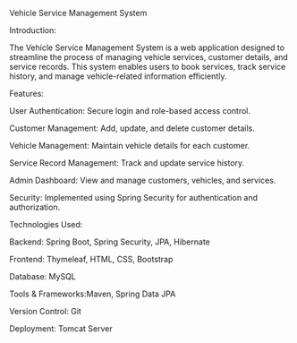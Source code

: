 Vehicle Service Management System

Introduction:

The Vehicle Service Management System is a web application designed to streamline the process of managing vehicle services, customer details, and service records. This system enables users to book services, track service history, and manage vehicle-related information efficiently.

Features:

User Authentication: Secure login and role-based access control.

Customer Management: Add, update, and delete customer details.

Vehicle Management: Maintain vehicle details for each customer.

Service Record Management: Track and update service history.

Admin Dashboard: View and manage customers, vehicles, and services.

Security: Implemented using Spring Security for authentication and authorization.

Technologies Used:

Backend: Spring Boot, Spring Security, JPA, Hibernate

Frontend: Thymeleaf, HTML, CSS, Bootstrap

Database: MySQL

Tools & Frameworks:Maven, Spring Data JPA

Version Control: Git

Deployment: Tomcat Server
